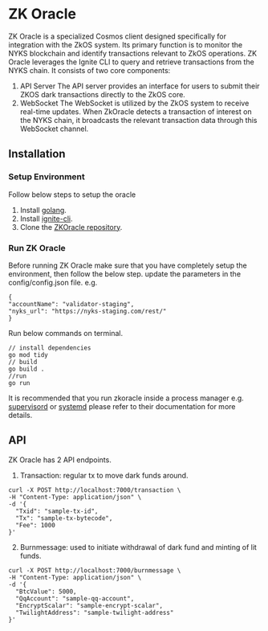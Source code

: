 # ZK Oracle 
ZK Oracle is a specialized Cosmos client designed specifically for integration with the ZkOS system. Its primary function is to monitor the NYKS blockchain and identify transactions relevant to ZkOS operations.
ZK Oracle leverages the Ignite CLI to query and retrieve transactions from the NYKS chain. It consists of two core components:
1. API Server
The API server provides an interface for users to submit their ZKOS dark transactions directly to the ZkOS core.
2. WebSocket
The WebSocket is utilized by the ZkOS system to receive real-time updates. When ZkOracle detects a transaction of interest on the NYKS chain, it broadcasts the relevant transaction data through this WebSocket channel.

## Installation
### Setup Environment
Follow below steps to setup the oracle
  1. Install [golang](https://go.dev/).
  2. Install [ignite-cli](https://docs.ignite.com/welcome).
  3. Clone the [ZKOracle repository](https://github.com/twilight-project/zkoracle-go.git).

### Run ZK Oracle 
Before running ZK Oracle make sure that you have completely setup the environment, then follow the below step.
update the parameters in the config/config.json file. e.g.
```
{
"accountName": "validator-staging",
"nyks_url": "https://nyks-staging.com/rest/"
}
```
Run below commands on terminal.
```
// install dependencies
go mod tidy
// build
go build .
//run 
go run 
```
It is recommended that you run zkoracle inside a process manager e.g. [supervisord](https://supervisord.org/installing.html) or [systemd](https://systemd.io/)
please refer to their documentation for more details.


## API 

ZK Oracle has 2 API endpoints.

1. Transaction: regular tx to move dark funds around.
```
curl -X POST http://localhost:7000/transaction \
-H "Content-Type: application/json" \
-d '{
  "Txid": "sample-tx-id",
  "Tx": "sample-tx-bytecode",
  "Fee": 1000
}'
```
2. Burnmessage: used to initiate withdrawal of dark fund and minting of lit funds.
```
curl -X POST http://localhost:7000/burnmessage \
-H "Content-Type: application/json" \
-d '{
  "BtcValue": 5000,
  "QqAccount": "sample-qq-account",
  "EncryptScalar": "sample-encrypt-scalar",
  "TwilightAddress": "sample-twilight-address"
}'
```

